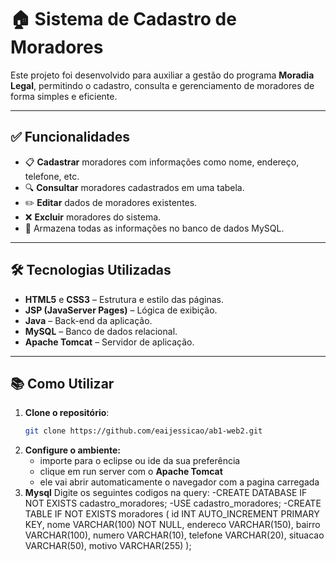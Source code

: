 # 🏠 Sistema de Cadastro de Moradores

Este projeto foi desenvolvido para auxiliar a gestão do programa **Moradia Legal**, permitindo o cadastro, consulta e gerenciamento de moradores de forma simples e eficiente.

---

## ✅ Funcionalidades

- 📋 **Cadastrar** moradores com informações como nome, endereço, telefone, etc.
- 🔍 **Consultar** moradores cadastrados em uma tabela.
- ✏️ **Editar** dados de moradores existentes.
- ❌ **Excluir** moradores do sistema.
- 💾 Armazena todas as informações no banco de dados MySQL.

---

## 🛠️ Tecnologias Utilizadas

- **HTML5** e **CSS3** – Estrutura e estilo das páginas.
- **JSP (JavaServer Pages)** – Lógica de exibição.
- **Java** – Back-end da aplicação.
- **MySQL** – Banco de dados relacional.
- **Apache Tomcat** – Servidor de aplicação.

---

## 📚 Como Utilizar

1. **Clone o repositório**:
   ```bash
   git clone https://github.com/eaijessicao/ab1-web2.git
2. **Configure o ambiente:**
   - importe para o eclipse ou ide da sua preferência
   - clique em run server com o **Apache Tomcat**
   - ele vai abrir automaticamente o navegador com a pagina carregada
3. **Mysql**
Digite os seguintes codigos na query:
-CREATE DATABASE IF NOT EXISTS cadastro_moradores;
-USE cadastro_moradores;
-CREATE TABLE IF NOT EXISTS moradores (
    id INT AUTO_INCREMENT PRIMARY KEY,
    nome VARCHAR(100) NOT NULL,
    endereco VARCHAR(150),
    bairro VARCHAR(100),
    numero VARCHAR(10),
    telefone VARCHAR(20),
    situacao VARCHAR(50),
    motivo VARCHAR(255)
);
